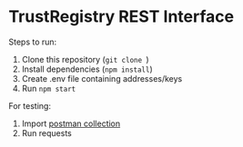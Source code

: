 # TrustRegistry REST Interface

Steps to run:
1. Clone this repository (`git clone `)
2. Install dependencies (`npm install`)
3. Create .env file containing addresses/keys
4. Run `npm start`

For testing:
1. Import [postman collection](https://github.com/CanaCred/TrustRegistry/blob/rest-interface/app/test/Trust%20Registry.postman_collection.json) 
2. Run requests
